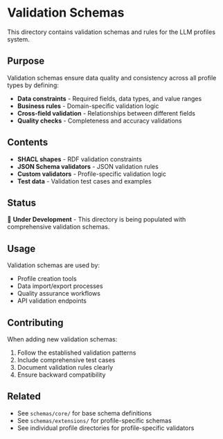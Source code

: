 # Validation Schemas

This directory contains validation schemas and rules for the LLM profiles system.

## Purpose

Validation schemas ensure data quality and consistency across all profile types by defining:

- **Data constraints** - Required fields, data types, and value ranges
- **Business rules** - Domain-specific validation logic
- **Cross-field validation** - Relationships between different fields
- **Quality checks** - Completeness and accuracy validations

## Contents

- **SHACL shapes** - RDF validation constraints
- **JSON Schema validators** - JSON validation rules
- **Custom validators** - Profile-specific validation logic
- **Test data** - Validation test cases and examples

## Status

🚧 **Under Development** - This directory is being populated with comprehensive validation schemas.

## Usage

Validation schemas are used by:

- Profile creation tools
- Data import/export processes
- Quality assurance workflows
- API validation endpoints

## Contributing

When adding new validation schemas:

1. Follow the established validation patterns
2. Include comprehensive test cases
3. Document validation rules clearly
4. Ensure backward compatibility

## Related

- See `schemas/core/` for base schema definitions
- See `schemas/extensions/` for profile-specific schemas
- See individual profile directories for profile-specific validators
